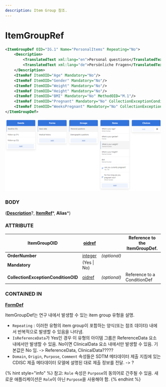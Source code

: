 ```yaml
---
description: Item Group 참조.
---
```


# ItemGroupRef



```xml
<ItemGroupDef OID="IG.1" Name="PersonalItems" Repeating="No">
    <Description>
        <TranslatedText xml:lang="en">Personal questions</TranslatedText>
        <TranslatedText xml:lang="de">Persönliche Fragen</TranslatedText>
    </Description>
    <ItemRef ItemOID="Age" Mandatory="No"/>
    <ItemRef ItemOID="Gender" Mandatory="No"/>
    <ItemRef ItemOID="Weight" Mandatory="No"/>
    <ItemRef ItemOID="Height" Mandatory="No"/>
    <ItemRef ItemOID="BMI" Mandatory="No" MethodOID="M.1"/>
    <ItemRef ItemOID="Pregnant" Mandatory="No" CollectionExceptionConditionOID="C.2"/>
    <ItemRef ItemOID="WeeksPregnant" Mandatory="No" CollectionExceptionConditionOID="C.5"/>
</ItemGroupDef>
```

![Groups 참조](<../../../../.gitbook/assets/createform (2).png>)

### BODY

([**Description**](../studyeventdef/description.md)?, [**ItemRef**](../itemgroupdef/itemref.md)\*, **Alias**\*)



### ATTRIBUTE

| **ItemGroupOID**                    | [oidref](../../../datatype.md)  |              | Reference to the ItemGroupDef. |
| ----------------------------------- | ------------------------------- | ------------ | ------------------------------ |
| **OrderNumber**                     | [integer](../../../datatype.md) | _(optional)_ |                                |
| **Mandatory**                       | (Yes \| No)                     |              |                                |
| **CollectionExceptionConditionOID** | [oidref](../../../datatype.md)  | _(optional)_ | Reference to a ConditionDef    |

### CONTAINED IN

****[**FormDef**](./)****



ItemGroupDef는 연구 내에서 발생할 수 있는 item group 유형을 설명.

* `Repeating` : 이러한 유형의 item group이 포함하는 양식(또는 참조 데이터) 내에서 반복적으로 발생할 수 있음을 나타냄.
* `IsReferenceData`가 Yes인 경우 이 유형의 아이템 그룹은 ReferenceData 요소 내에서만 발생할 수 있음. No이면 ClinicalData 요소 내에서만 발생할 수 있음. 기본값은 No 임. -> ReferenceData, ClinicalData?????
* `Domain`, `Origin`, `Purpose`, `Comment` 속성들은 SDTM 메타데이터 제출 지침에 있는 CDISC 제출 메타데이터 모델에 설명된 대로 제출 정보를 전달. -> ?

{% hint style="info" %}
참고: `Role` 속성은 `Purpose`의 동의어로 간주될 수 있음. 새로운 애플리케이션은 `Role`이 아닌 `Purpose`을 사용해야 함.
{% endhint %}

